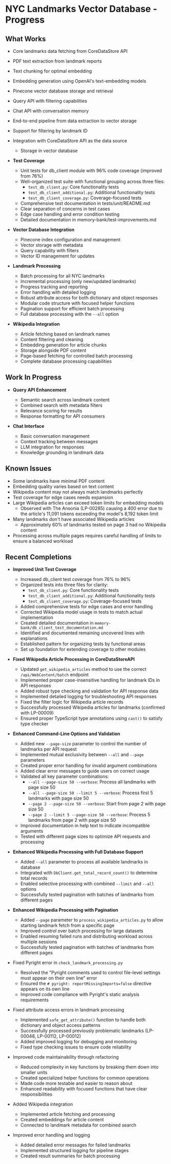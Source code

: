 # NYC Landmarks Vector Database - Progress

## What Works

- Core landmarks data fetching from CoreDataStore API

- PDF text extraction from landmark reports

- Text chunking for optimal embedding

- Embedding generation using OpenAI's text-embedding models

- Pinecone vector database storage and retrieval

- Query API with filtering capabilities

- Chat API with conversation memory

- End-to-end pipeline from data extraction to vector storage

- Support for filtering by landmark ID

- Integration with CoreDataStore API as the data source

  - Storage in vector database

- **Test Coverage**

  - Unit tests for db_client module with 96% code coverage (improved from 76%)
  - Well-organized test suite with functional grouping across three files:
    - `test_db_client.py`: Core functionality tests
    - `test_db_client_additional.py`: Additional functionality tests
    - `test_db_client_coverage.py`: Coverage-focused tests
  - Comprehensive test documentation in tests/unit/README.md
  - Clear separation of concerns in test cases
  - Edge case handling and error condition testing
  - Detailed documentation in memory-bank/test-improvements.md

- **Vector Database Integration**

  - Pinecone index configuration and management
  - Vector storage with metadata
  - Query capability with filters
  - Vector ID management for updates

- **Landmark Processing**

  - Batch processing for all NYC landmarks
  - Incremental processing (only new/updated landmarks)
  - Progress tracking and reporting
  - Error handling with detailed logging
  - Robust attribute access for both dictionary and object responses
  - Modular code structure with focused helper functions
  - Pagination support for efficient batch processing
  - Full database processing with the `--all` option

- **Wikipedia Integration**

  - Article fetching based on landmark names
  - Content filtering and cleaning
  - Embedding generation for article chunks
  - Storage alongside PDF content
  - Page-based fetching for controlled batch processing
  - Complete database processing capabilities

## Work In Progress

- **Query API Enhancement**

  - Semantic search across landmark content
  - Combined search with metadata filters
  - Relevance scoring for results
  - Response formatting for API consumers

- **Chat Interface**

  - Basic conversation management
  - Context tracking between messages
  - LLM integration for responses
  - Knowledge grounding in landmark data

## Known Issues

- Some landmarks have minimal PDF content
- Embedding quality varies based on text content
- Wikipedia content may not always match landmarks perfectly
- Test coverage for edge cases needs expansion
- Large Wikipedia articles can exceed token limits for embedding models
  - Observed with The Ansonia (LP-00285) causing a 400 error due to the article's 11,091 tokens exceeding the model's 8,192 token limit
- Many landmarks don't have associated Wikipedia articles
  - Approximately 60% of landmarks tested on page 3 had no Wikipedia content
- Processing across multiple pages requires careful handling of limits to ensure a balanced workload

## Recent Completions

- **Improved Unit Test Coverage**

  - Increased db_client test coverage from 76% to 96%
  - Organized tests into three files for clarity:
    - `test_db_client.py`: Core functionality tests
    - `test_db_client_additional.py`: Additional functionality tests
    - `test_db_client_coverage.py`: Coverage-focused tests
  - Added comprehensive tests for edge cases and error handling
  - Corrected Wikipedia model usage in tests to match actual implementation
  - Created detailed documentation in `memory-bank/db_client_test_documentation.md`
  - Identified and documented remaining uncovered lines with explanations
  - Established pattern for organizing tests by functional areas
  - Set up foundation for extending coverage to other modules

- **Fixed Wikipedia Article Processing in CoreDataStoreAPI**

  - Updated `get_wikipedia_articles` method to use the correct `/api/WebContent/batch` endpoint
  - Implemented proper case-insensitive handling for landmark IDs in API responses
  - Added robust type checking and validation for API response data
  - Implemented detailed logging for troubleshooting API responses
  - Fixed the filter logic for Wikipedia article records
  - Successfully processed Wikipedia articles for landmarks (confirmed with LP-00009)
  - Ensured proper TypeScript type annotations using `cast()` to satisfy type checker

- **Enhanced Command-Line Options and Validation**

  - Added new `--page-size` parameter to control the number of landmarks per API request
  - Implemented mutual exclusivity between `--all` and `--page` parameters
  - Created proper error handling for invalid argument combinations
  - Added clear error messages to guide users on correct usage
  - Validated all key parameter combinations:
    - `--all --page-size 50 --verbose`: Process all landmarks with page size 50
    - `--all --page-size 50 --limit 5 --verbose`: Process first 5 landmarks with page size 50
    - `--page 2 --page-size 50 --verbose`: Start from page 2 with page size 50
    - `--page 2 --limit 5 --page-size 50 --verbose`: Process 5 landmarks from page 2 with page size 50
  - Improved documentation in help text to indicate incompatible arguments
  - Tested with different page sizes to optimize API requests and processing

- **Enhanced Wikipedia Processing with Full Database Support**

  - Added `--all` parameter to process all available landmarks in database
  - Integrated with `DbClient.get_total_record_count()` to determine total records
  - Enabled selective processing with combined `--limit` and `--all` options
  - Successfully tested pagination with batches of landmarks from different pages

- **Enhanced Wikipedia Processing with Pagination**

  - Added `--page` parameter to `process_wikipedia_articles.py` to allow starting landmark fetch from a specific page
  - Improved control over batch processing for large datasets
  - Enabled resuming failed runs and distributing workload across multiple sessions
  - Successfully tested pagination with batches of landmarks from different pages

- Fixed Pyright error in `check_landmark_processing.py`

  - Resolved the "Pyright comments used to control file-level settings must appear on
    their own line" error
  - Ensured the `# pyright: reportMissingImports=false` directive appears on its own
    line
  - Improved code compliance with Pyright's static analysis requirements

- Fixed attribute access errors in landmark processing

  - Implemented `safe_get_attribute()` function to handle both dictionary and object
    access patterns
  - Successfully processed previously problematic landmarks (LP-00048, LP-00112,
    LP-00012)
  - Added improved logging for debugging and monitoring
  - Fixed type checking issues to ensure code reliability

- Improved code maintainability through refactoring

  - Reduced complexity in key functions by breaking them down into smaller units
  - Created specialized helper functions for common operations
  - Made code more testable and easier to reason about
  - Enhanced readability with focused functions that have clear responsibilities

- Added Wikipedia integration

  - Implemented article fetching and processing
  - Created embeddings for article content
  - Connected to landmark metadata for combined search

- Improved error handling and logging

  - Added detailed error messages for failed landmarks
  - Implemented structured logging for pipeline stages
  - Created result summaries for batch processing
